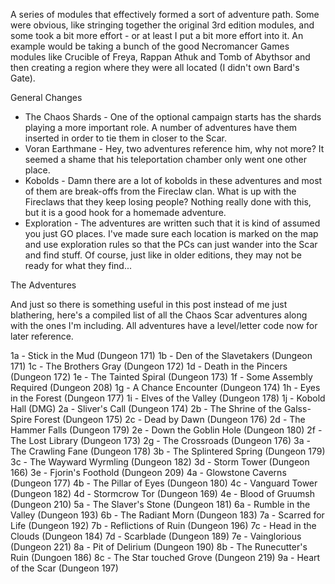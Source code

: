 A series of modules that effectively formed a sort of adventure path. Some were obvious, like stringing together the original 3rd edition modules, and some took a bit more effort - or at least I put a bit more effort into it. An example would be taking a bunch of the good Necromancer Games modules like Crucible of Freya, Rappan Athuk and Tomb of Abythsor and then creating a region where they were all located (I didn't own Bard's Gate).

General Changes

-   The Chaos Shards - One of the optional campaign starts has the shards playing a more important role. A number of adventures have them inserted in order to tie them in closer to the Scar.
-   Voran Earthmane - Hey, two adventures reference him, why not more? It seemed a shame that his teleportation chamber only went one other place.
-   Kobolds - Damn there are a lot of kobolds in these adventures and most of them are break-offs from the Fireclaw clan. What is up with the Fireclaws that they keep losing people? Nothing really done with this, but it is a good hook for a homemade adventure.
-   Exploration - The adventures are written such that it is kind of assumed you just GO places. I've made sure each location is marked on the map and use exploration rules so that the PCs can just wander into the Scar and find stuff. Of course, just like in older editions, they may not be ready for what they find...

The Adventures

And just so there is something useful in this post instead of me just blathering, here's a compiled list of all the Chaos Scar adventures along with the ones I'm including. All adventures have a level/letter code now for later reference.

1a - Stick in the Mud (Dungeon 171)
1b - Den of the Slavetakers (Dungeon 171)
1c - The Brothers Gray (Dungeon 172)
1d - Death in the Pincers (Dungeon 172)
1e - The Tainted Spiral (Dungeon 173)
1f - Some Assembly Required (Dungeon 208)
1g - A Chance Encounter (Dungeon 174)
1h - Eyes in the Forest (Dungeon 177)
1i - Elves of the Valley (Dungeon 178)
1j - Kobold Hall (DMG)
2a - Sliver's Call (Dungeon 174)
2b - The Shrine of the Galss-Spire Forest (Dungeon 175)
2c - Dead by Dawn (Dungeon 176)
2d - The Hammer Falls (Dungeon 179)
2e - Down the Goblin Hole (Dungeon 180)
2f - The Lost Library (Dungeon 173)
2g - The Crossroads (Dungeon 176)
3a - The Crawling Fane (Dungeon 178)
3b - The Splintered Spring (Dungeon 179)
3c - The Wayward Wyrmling (Dungeon 182)
3d - Storm Tower (Dungeon 166)
3e - Fjorin's Foothold (Dungeon 209)
4a - Glowstone Caverns (Dungeon 177)
4b - The Pillar of Eyes (Dungeon 180)
4c - Vanguard Tower (Dungeon 182)
4d - Stormcrow Tor (Dungeon 169)
4e - Blood of Gruumsh (Dungeon 210)
5a - The Slaver's Stone (Dungeon 181)
6a - Rumble in the Valley (Dungeon 193)
6b - The Radiant Morn (Dungeon 183)
7a - Scarred for Life (Dungeon 192)
7b - Reflictions of Ruin (Dungeon 196)
7c - Head in the Clouds (Dungeon 184)
7d - Scarblade (Dungeon 189)
7e - Vainglorious (Dungeon 221)
8a - Pit of Delirium (Dungeon 190)
8b - The Runecutter's Ruin (Dungoen 186)
8c - The Star touched Grove (Dungeon 219)
9a - Heart of the Scar (Dungeon 197)